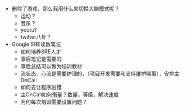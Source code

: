- 删除了游戏，那么我用什么来切换大脑模式呢？
    - 运动？
    - 音乐？
    - youtu?
    - twitter八卦？
- Google SRE读数笔记
    - 如何培养SRE人才
    - 事后笔记是需要的
    - 事后总结可以做为培训教材
    - 流状态，心流是需要护理的，（项目开发需要和支持维护隔离），安排主OnCall
    - 如何去让程序出错
    - 主OnCall如何衡量？数量，等级，解决速度
    - 为何每次培训需要设置问题？